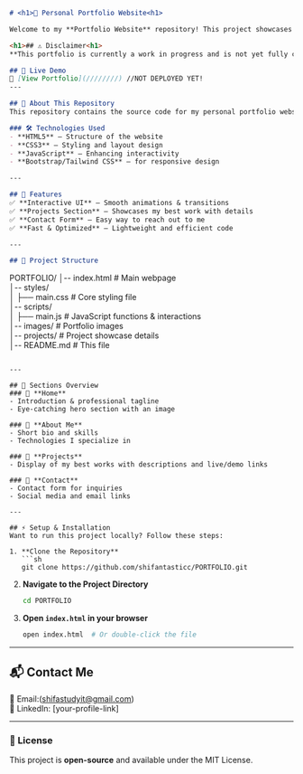 ```md
# <h1>🌟 Personal Portfolio Website<h1>

Welcome to my **Portfolio Website** repository! This project showcases my skills, projects, and experiences in an simple manner.

<h1>## ⚠️ Disclaimer<h1>
**This portfolio is currently a work in progress and is not yet fully completed. Some features and sections may be incomplete or subject to change.**

## 🎨 Live Demo
🔗 [View Portfolio](////////) //NOT DEPLOYED YET!
---

## 📌 About This Repository
This repository contains the source code for my personal portfolio website. The portfolio is designed to be **clean, modern, and responsive** while highlighting my expertise and projects.

### 🛠️ Technologies Used
- **HTML5** – Structure of the website
- **CSS3** – Styling and layout design
- **JavaScript** – Enhancing interactivity
- **Bootstrap/Tailwind CSS** – for responsive design

---

## 🚀 Features
✅ **Interactive UI** – Smooth animations & transitions  
✅ **Projects Section** – Showcases my best work with details  
✅ **Contact Form** – Easy way to reach out to me  
✅ **Fast & Optimized** – Lightweight and efficient code  

---

## 📂 Project Structure
```
PORTFOLIO/
│-- index.html        # Main webpage <br>
│-- styles/ <br>
│   ├── main.css      # Core styling file <br>
│-- scripts/ <br>
│   ├── main.js       # JavaScript functions & interactions<br>
│-- images/           # Portfolio images <br>
│-- projects/         # Project showcase details <br>
│-- README.md         # This file <br>
```

---

## 🎯 Sections Overview 
### 🔹 **Home**
- Introduction & professional tagline
- Eye-catching hero section with an image

### 🔹 **About Me**
- Short bio and skills
- Technologies I specialize in

### 🔹 **Projects**
- Display of my best works with descriptions and live/demo links

### 🔹 **Contact**
- Contact form for inquiries
- Social media and email links

---

## ⚡ Setup & Installation
Want to run this project locally? Follow these steps:

1. **Clone the Repository**
   ```sh
   git clone https://github.com/shifantasticc/PORTFOLIO.git
   ```
2. **Navigate to the Project Directory**
   ```sh
   cd PORTFOLIO
   ```
3. **Open `index.html` in your browser**
   ```sh
   open index.html  # Or double-click the file
   ```

---

## 📬 Contact Me
📧 Email:(shifastudyit@gmail.com)  
💼 LinkedIn: [your-profile-link]

---

### 📜 License
This project is **open-source** and available under the MIT License.
```

